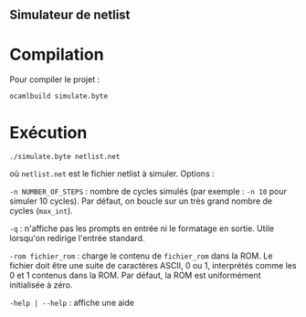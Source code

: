 ## Simulateur de netlist

# Compilation

Pour compiler le projet :

  `ocamlbuild simulate.byte`

# Exécution

  `./simulate.byte netlist.net`

où `netlist.net` est le fichier netlist à simuler. Options :

  `-n NUMBER_OF_STEPS` : nombre de cycles simulés (par exemple : `-n 10` pour simuler 10 cycles). Par défaut, on boucle sur un très grand nombre de cycles (`max_int`).
  
  `-q` : n'affiche pas les prompts en entrée ni le formatage en sortie. Utile lorsqu'on redirige l'entrée standard.

  `-rom fichier_rom` : charge le contenu de `fichier_rom` dans la ROM. Le fichier doit être une suite de caractères ASCII, 0 ou 1, interprétés comme les 0 et 1 contenus dans la ROM. Par défaut, la ROM est uniformément initialisée à zéro.

  `-help | --help` : affiche une aide
